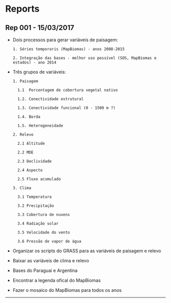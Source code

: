 # Reports

## Rep 001 - 15/03/2017

- Dois processos para gerar variáveis de paisagem: 

      1. Séries temporaris (MapBiomas) - anos 2008-2015
  
      2. Integração das bases - melhor uso possível (SOS, MapBiomas e estados) - ano 2014 
  
- Três grupos de variáveis:
  
      1. Paisagem
      
        1.1  Porcentagem de cobertura vegetal nativo

        1.2. Conectividade estrutural

        1.3. Conectividade funcional (0 - 1500 m ?)

        1.4. Borda

        1.5. Heterogeneidade

      2. Relevo
        
        2.1 Altitude
        
        2.2 MDE
        
        2.3 Declividade
        
        2.4 Aspecto
        
        2.5 Fluxo acumulado
    
      3. Clima
        
        3.1 Temperatura
         
        3.2 Precipitação
        
        3.3 Cobertura de nuvens
        
        3.4 Radiação solar
        
        3.5 Velocidade do vento
        
        3.6 Pressão de vapor de água
    
    
- Organizar os scripts do GRASS para as variáveis de paisagem e relevo

- Baixar as variáveis de clima e relevo

- Bases do Paraguai e Argentina 

- Encontrar a legenda ofical do MapBiomas

- Fazer o mosaico do MapBiomas para todos os anos

---
